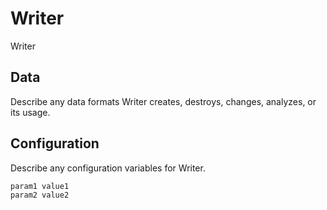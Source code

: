 # Writer

Writer

## Data

Describe any data formats Writer creates, destroys, changes, analyzes, or its usage.




## Configuration

Describe any configuration variables for Writer.

```
param1 value1
param2 value2
```
